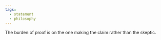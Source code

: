 ```yaml
---
tags: 
  - statement
  - philosophy
---
```

The burden of proof is on the one making the claim rather than the skeptic.
